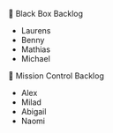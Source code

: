 🔸 Black Box Backlog

 - Laurens 
 - Benny 
 - Mathias
 - Michael

 🔹 Mission Control Backlog
  
  - Alex
  - Milad
  - Abigail
  - Naomi